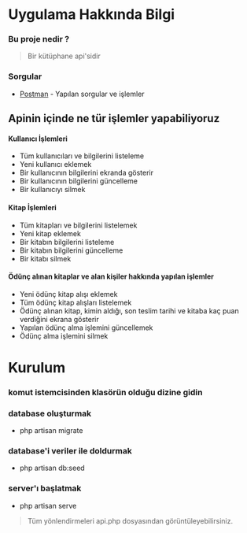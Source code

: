 # Uygulama Hakkında Bilgi
### Bu proje nedir ?
> Bir kütüphane api'sidir 
### Sorgular 
- [Postman](https://github.com/recepbekirgurbuz/RESTful-API-Library/blob/main/library.postman_collection.json) - Yapılan sorgular ve işlemler
  
## Apinin içinde ne tür işlemler yapabiliyoruz

#### Kullanıcı İşlemleri
- Tüm kullanıcıları ve bilgilerini listeleme
- Yeni kullanıcı eklemek
- Bir kullanıcının bilgilerini ekranda gösterir
- Bir kullanıcının bilgilerini güncelleme
- Bir kullanıcıyı silmek
#### Kitap İşlemleri
- Tüm kitapları ve bilgilerini listelemek
- Yeni kitap eklemek
- Bir kitabın bilgilerini listeleme
- Bir kitabın bilgilerini güncelleme
- Bir kitabı silmek
#### Ödünç alınan kitaplar ve alan kişiler hakkında yapılan işlemler
- Yeni ödünç kitap alışı eklemek
- Tüm ödünç kitap alışları listelemek 
- Ödünç alınan kitap, kimin aldığı, son teslim tarihi ve kitaba kaç puan verdiğini ekrana gösterir
- Yapılan ödünç alma işlemini güncellemek
- Ödünç alma işlemini silmek

# Kurulum
### komut istemcisinden klasörün olduğu dizine gidin
### database oluşturmak
- php artisan migrate
### database'i veriler ile doldurmak 
- php artisan db:seed
### server'ı başlatmak
- php artisan serve
  
>  Tüm yönlendirmeleri api.php dosyasından görüntüleyebilirsiniz.

